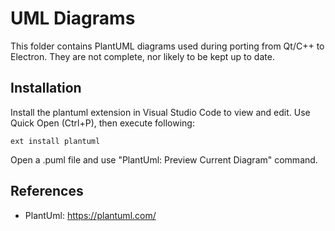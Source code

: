 # UML Diagrams

This folder contains PlantUML diagrams used during porting from Qt/C++ to Electron. They are not complete, nor likely to be kept up to date.

## Installation

Install the plantuml extension in Visual Studio Code to view and edit. Use Quick Open (Ctrl+P), then execute following:

`ext install plantuml`

Open a .puml file and use "PlantUml: Preview Current Diagram" command.

## References

* PlantUml: <https://plantuml.com/>

